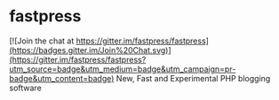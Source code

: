# fastpress

[![Join the chat at https://gitter.im/fastpress/fastpress](https://badges.gitter.im/Join%20Chat.svg)](https://gitter.im/fastpress/fastpress?utm_source=badge&utm_medium=badge&utm_campaign=pr-badge&utm_content=badge)
New, Fast and Experimental PHP blogging software
